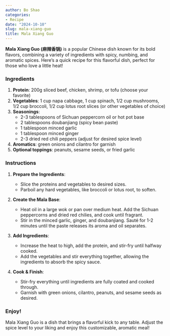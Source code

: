 ```yaml
---
author: Bo Shao  
categories:  
- Recipe  
date: "2024-10-10"  
slug: mala-xiang-guo
title: Mala Xiang Guo  
---
```


**Mala Xiang Guo (麻辣香锅)** is a popular Chinese dish known for its bold flavors, combining a variety of ingredients with spicy, numbing, and aromatic spices. Here’s a quick recipe for this flavorful dish, perfect for those who love a little heat!

### Ingredients

1. **Protein**: 200g sliced beef, chicken, shrimp, or tofu (choose your favorite)
2. **Vegetables**: 1 cup napa cabbage, 1 cup spinach, 1/2 cup mushrooms, 1/2 cup broccoli, 1/2 cup lotus root slices (or other vegetables of choice)
3. **Seasonings**:
   - 2-3 tablespoons of Sichuan peppercorn oil or hot pot base
   - 2 tablespoons doubanjiang (spicy bean paste)
   - 1 tablespoon minced garlic
   - 1 tablespoon minced ginger
   - 2-3 dried red chili peppers (adjust for desired spice level)
4. **Aromatics**: green onions and cilantro for garnish
5. **Optional toppings**: peanuts, sesame seeds, or fried garlic

### Instructions

1. **Prepare the Ingredients**: 
   - Slice the proteins and vegetables to desired sizes.
   - Parboil any hard vegetables, like broccoli or lotus root, to soften.

2. **Create the Mala Base**: 
   - Heat oil in a large wok or pan over medium heat. Add the Sichuan peppercorns and dried red chilies, and cook until fragrant. 
   - Stir in the minced garlic, ginger, and doubanjiang. Sauté for 1-2 minutes until the paste releases its aroma and oil separates.

3. **Add Ingredients**:
   - Increase the heat to high, add the protein, and stir-fry until halfway cooked.
   - Add the vegetables and stir everything together, allowing the ingredients to absorb the spicy sauce.

4. **Cook & Finish**:
   - Stir-fry everything until ingredients are fully coated and cooked through.
   - Garnish with green onions, cilantro, peanuts, and sesame seeds as desired.

### Enjoy!

Mala Xiang Guo is a dish that brings a flavorful kick to any table. Adjust the spice level to your liking and enjoy this customizable, aromatic meal!
